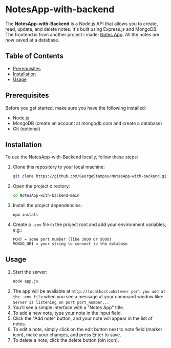 # NotesApp-with-backend

The **NotesApp-with-Backend** is a Node.js API that allows you to create, read, update, and delete notes. It's built using Express.js and MongoDB. The frontend is from another project i made: [Notes App](https://github.com/GeorgeStampou/NotesApp). All the notes are now saved at a database.

## Table of Contents
- [Prerequisites](#prerequisites)
- [Installation](#installation)
- [Usage](#usage)

## Prerequisites
Before you get started, make sure you have the following installed:

- Node.js
- MongoDB (create an account at mongodb.com and create a database)
- Git (optional)

## Installation

To use the NotesApp-with-Backend locally, follow these steps:

1. Clone this repository to your local machine:

   ```bash
   git clone https://github.com/GeorgeStampou/NotesApp-with-backend.git

2. Open the project directory:
   
   ```bash
   cd NotesApp-with-backend-main

3. Install the project dependencies:

   ```bash
   npm install
4. Create a `.env` file in the project root and add your environment variables, e.g.:
   ```env
   PORT = some port number (like 3000 or 5000)
   MONGO_URI = your string to connect to the database

## Usage

1. Start the server:
   ```bash
   node app.js
2. The app will be available at `http://localhost:whatever port you add at the .env file` when you see a message at your command window like: `Server is listening on port port_number...`
3. You'll see a simple interface with a "Notes App" title.
4. To add a new note, type your note in the input field.
5. Click the "Add note" button, and your note will appear in the list of notes.
6. To edit a note, simply click on the edit button next to note field (marker icon), make your changes, and press Enter to save.
7. To delete a note, click the delete button (bin icon).

